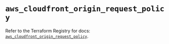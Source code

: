 # `aws_cloudfront_origin_request_policy`

Refer to the Terraform Registry for docs: [`aws_cloudfront_origin_request_policy`](https://registry.terraform.io/providers/hashicorp/aws/5.38.0/docs/resources/cloudfront_origin_request_policy).
